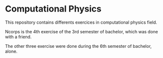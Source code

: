 # Computational Physics

This repository contains differents exercices in computational physics field.

Ncorps is the 4th exercise of the 3rd semester of bachelor, which was done with a friend.

The other three exercise were done during the 6th semester of bachelor, alone.

